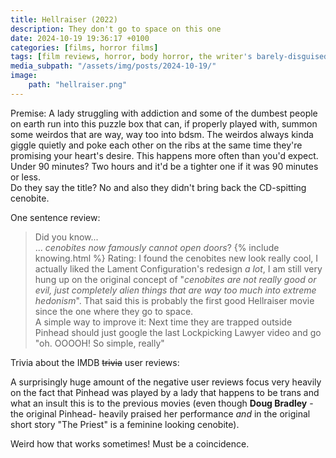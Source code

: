 ```yaml
---
title: Hellraiser (2022)
description: They don't go to space on this one
date: 2024-10-19 19:36:17 +0100
categories: [films, horror films]
tags: [film reviews, horror, body horror, the writer's barely-disguised fetish, pretty metal, high heels and leather, spooktober 2024, they don't say the title]
media_subpath: "/assets/img/posts/2024-10-19/"
image:
    path: "hellraiser.png"
---
```

<span class="reviewsection">Premise:</span> A lady struggling with addiction and some of the dumbest people on earth run into this puzzle box that can, if properly played with, summon some weirdos that are way, way too into bdsm. The weirdos always kinda giggle quietly and poke each other on the ribs at the same time they're promising your heart's desire. This happens more often than you'd expect.<br/>
<span class="reviewsection">Under 90 minutes?</span> Two hours and it'd be a tighter one if it was 90 minutes or less.<br/>
<span class="reviewsection">Do they say the title?</span> No and also they didn't bring back the CD-spitting cenobite.

<span class="reviewsection">One sentence review:</span><br/>
> Did you know...<br/>
> ... *cenobites now famously cannot open doors*?
{% include knowing.html %}
<span class="reviewsection">Rating:</span> I found the cenobites new look really cool, I actually liked the Lament Configuration's redesign *a lot*, I am still very hung up on the original concept of "*cenobites are not really good or evil, just completely alien things that are way too much into extreme hedonism*". That said this is probably the first good Hellraiser movie since the one where they go to space.<br/>
<span class="reviewsection">A simple way to improve it:</span> Next time they are trapped outside Pinhead should just google the last Lockpicking Lawyer video and go "oh. OOOOH! So simple, really"

<span class="reviewsection">Trivia about the IMDB ~~trivia~~ user reviews:</span>

A surprisingly huge amount of the negative user reviews focus very heavily on the fact that Pinhead was played by a lady that happens to be trans and what an insult this is to the previous movies (even though **Doug Bradley** -the original Pinhead- heavily praised her performance *and* in the original short story "The Priest" is a feminine looking cenobite).

Weird how that works sometimes! Must be a coincidence.